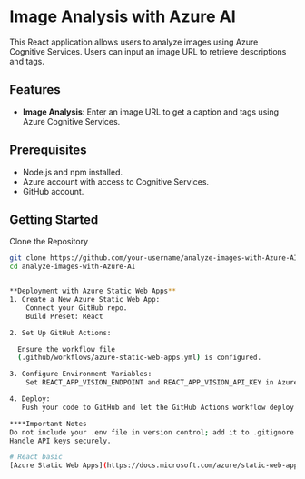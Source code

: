 # Image Analysis with Azure AI

This React application allows users to analyze images using Azure Cognitive Services. Users can input an image URL to retrieve descriptions and tags.

## Features

- **Image Analysis**: Enter an image URL to get a caption and tags using Azure Cognitive Services.

## Prerequisites

- Node.js and npm installed.
- Azure account with access to Cognitive Services.
- GitHub account.

## Getting Started

Clone the Repository

```bash
git clone https://github.com/your-username/analyze-images-with-Azure-AI.git
cd analyze-images-with-Azure-AI


**Deployment with Azure Static Web Apps**
1. Create a New Azure Static Web App:
    Connect your GitHub repo.
    Build Preset: React

2. Set Up GitHub Actions:

  Ensure the workflow file
  (.github/workflows/azure-static-web-apps.yml) is configured.

3. Configure Environment Variables:
    Set REACT_APP_VISION_ENDPOINT and REACT_APP_VISION_API_KEY in Azure portal.

4. Deploy:
   Push your code to GitHub and let the GitHub Actions workflow deploy your app.

****Important Notes
Do not include your .env file in version control; add it to .gitignore.
Handle API keys securely.

# React basic
[Azure Static Web Apps](https://docs.microsoft.com/azure/static-web-apps/overview) allows you to easily build [React](https://reactjs.org/) apps in minutes. Use this repo with the [React quickstart](https://docs.microsoft.com/azure/static-web-apps/getting-started?tabs=react) to build and customize a new static site.


